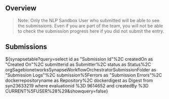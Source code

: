 ## Overview

> Note: Only the NLP Sandbox User who submitted will be able to see the
> submissions. Even if you are part of the team, you will not be able to check
> the submission progress here if you did not submit the entry.

## Submissions

${synapsetable?query=select id as "Submission Id"%2C createdOn as "Created
On"%2C submitterid as Submitter%2C status as Status%2C
orgSagebionetworksSynapseWorkflowOrchestratorSubmissionFolder as "Submission
Logs"%2C submission%5Ferrors as "Submission Errors"%2C dockerrepositoryname as
Repository%2C dockerdigest as Digest  from  syn23633219 where evaluationid %3D
9614652 and createdBy %3D CURRENT%5FUSER%28%29&showquery=false}
